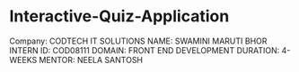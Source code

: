 # Interactive-Quiz-Application

Company: CODTECH IT SOLUTIONS
NAME: SWAMINI MARUTI BHOR
INTERN ID: COD08111
DOMAIN: FRONT END DEVELOPMENT
DURATION: 4-WEEKS
MENTOR: NEELA SANTOSH
